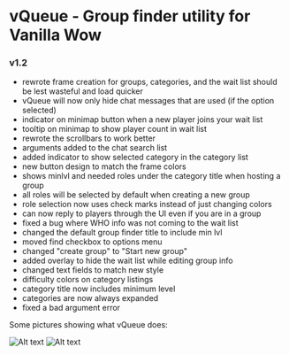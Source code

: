 # vQueue - Group finder utility for Vanilla Wow

### v1.2
 * rewrote frame creation for groups, categories, and the wait list should be lest wasteful and load quicker
 * vQueue will now only hide chat messages that are used (if the option selected)
 * indicator on minimap button when a new player joins your wait list
 * tooltip on minimap to show player count in wait list
 * rewrote the scrollbars to work better
 * arguments added to the chat search list
 * added indicator to show selected category in the category list
 * new button design to match the frame colors
 * shows minlvl and needed roles under the category title when hosting a group
 * all roles will be selected by default when creating a new group
 * role selection now uses check marks instead of just changing colors
 * can now reply to players through the UI even if you are in a group
 * fixed a bug where WHO info was not coming to the wait list
 * changed the default group finder title to include min lvl
 * moved find checkbox to options menu
 * changed "create group" to "Start new group"
 * added overlay to hide the wait list while editing group info
 * changed text fields to match new style
 * difficulty colors on category listings
 * category title now includes minimum level
 * categories are now always expanded
 * fixed a bad argument error


Some pictures showing what vQueue does:

![Alt text](http://i.imgur.com/Empnf6k.png)
![Alt text](http://i.imgur.com/m2JHw5L.png)
